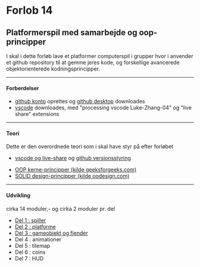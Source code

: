 # Forlob 14
## Platformerspil med samarbejde og oop-principper

I skal i dette forløb lave et platformer computerspil i grupper hvor i anvender et github repository til at gemme jeres kode, og forskellige avancerede objektorienterede kodningsprincipper.

--------------------------------------------------------------------------------

#### Forberdelser

- [github konto](https://github.com/) oprettes og [github desktop](https://desktop.github.com/) downloades
- [vscode](https://code.visualstudio.com/) downloades, med "processing vscode Luke-Zhang-04" og "live share" extensions

---------------------------------------------------------------------------------

#### Teori
Dette er den overordnede teori som i skal have styr på efter forløbet

- [vscode og live-share](teori/pair_programming.md) og [github versionsstyring](teori/github_vejledning.md)
<!-- - [OOP kerne-principper](teori/oop_kerne_principper/oop_kerne_principper.md) og [SOLID design-principper](teori/solid_principper/solid_principper.md)-->
- [OOP kerne-principper (kilde geeksforgeeks.com)](https://www.geeksforgeeks.org/understanding-encapsulation-inheritance-polymorphism-abstraction-in-oops/)
- [SOLID design-principper (kilde oodesign.com)](https://www.oodesign.com/design-principles/)

---------------------------------------------------------------------------------

#### Udvikling
cirka 14 moduler,- og cirka 2 moduler pr. del

- [Del 1 : spiller](udvikling/del1_spilleren.md)
- [Del 2 : platforme](udvikling/del2_platforme.md)
- [Del 3 : gameobjekt og fjender](udvikling/del3_fjender.md)
- Del 4 : animationer
- Del 5 : tilemap
- Del 6 : coins
- Del 7 : HUD


